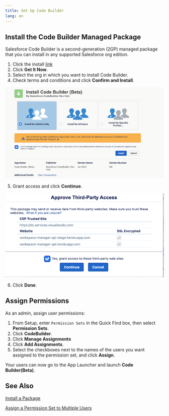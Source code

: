 ```yaml
---
title: Set Up Code Builder
lang: en
---
```


## Install the Code Builder Managed Package

Salesforce Code Builder is a second-generation (2GP) managed package that you can install in any supported Salesforce org edition.

1. Click the install [link](https://appexchange.salesforce.com/appxListingDetail?listingId=a0N4V00000HddeKUAR)
2. Click **Get It Now**.
3. Select the org in which you want to install Code Builder.
4. Check terms and conditions and click **Confirm and Install**.


![Install Button](../../../images/install_button.png)

5. Grant access and click **Continue**.



![Grant Access](../../../images/grant_access.png)



6. Click **Done**.


## Assign Permissions
As an admin, assign user permissions:

1. From Setup, enter `Permission Sets` in the Quick Find box, then select **Permission Sets**.
2. Click **CodeBuilder**.
3. Click **Manage Assignments** 
4. Click **Add Assignments**.
5. Select the checkboxes next to the names of the users you want assigned to the permission set, and click **Assign**.


Your users can now go to the App Launcher and launch **Code Builder(Beta)**.

## See Also
[Install a Package](https://help.salesforce.com/s/articleView?id=sf.distribution_installing_packages.htm&type=5)

[Assign a Permission Set to Multiple Users](https://help.salesforce.com/s/articleView?id=sf.perm_sets_mass_assign.htm&type=5)
